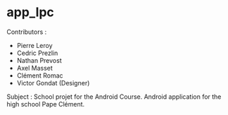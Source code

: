 # app_lpc

Contributors :
  - Pierre Leroy
  - Cedric Prezlin
  - Nathan Prevost
  - Axel Masset
  - Clément Romac
  - Victor Gondat (Designer)
  
Subject :
School projet for the Android Course. Android application for the high school Pape Clément.
